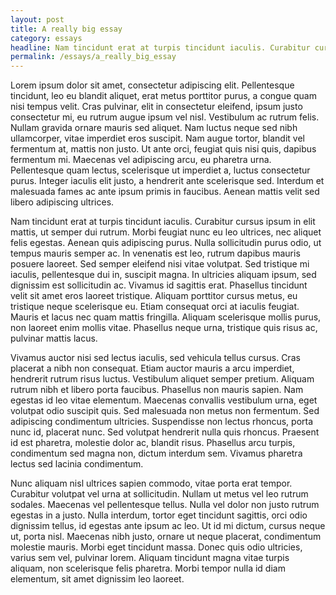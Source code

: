 ```yaml
---
layout: post
title: A really big essay
category: essays
headline: Nam tincidunt erat at turpis tincidunt iaculis. Curabitur cursus ipsum in elit mattis, ut semper dui rutrum. Morbi feugiat nunc eu leo ultrices, nec aliquet felis egestas. 
permalink: /essays/a_really_big_essay
---
```


Lorem ipsum dolor sit amet, consectetur adipiscing elit. Pellentesque tincidunt, leo eu blandit aliquet, erat metus porttitor purus, a congue quam nisi tempus velit. Cras pulvinar, elit in consectetur eleifend, ipsum justo consectetur mi, eu rutrum augue ipsum vel nisl. Vestibulum ac rutrum felis. Nullam gravida ornare mauris sed aliquet. Nam luctus neque sed nibh ullamcorper, vitae imperdiet eros suscipit. Nam augue tortor, blandit vel fermentum at, mattis non justo. Ut ante orci, feugiat quis nisi quis, dapibus fermentum mi. Maecenas vel adipiscing arcu, eu pharetra urna. Pellentesque quam lectus, scelerisque ut imperdiet a, luctus consectetur purus. Integer iaculis elit justo, a hendrerit ante scelerisque sed. Interdum et malesuada fames ac ante ipsum primis in faucibus. Aenean mattis velit sed libero adipiscing ultrices.

Nam tincidunt erat at turpis tincidunt iaculis. Curabitur cursus ipsum in elit mattis, ut semper dui rutrum. Morbi feugiat nunc eu leo ultrices, nec aliquet felis egestas. Aenean quis adipiscing purus. Nulla sollicitudin purus odio, ut tempus mauris semper ac. In venenatis est leo, rutrum dapibus mauris posuere laoreet. Sed semper eleifend nisi vitae volutpat. Sed tristique mi iaculis, pellentesque dui in, suscipit magna. In ultricies aliquam ipsum, sed dignissim est sollicitudin ac. Vivamus id sagittis erat. Phasellus tincidunt velit sit amet eros laoreet tristique. Aliquam porttitor cursus metus, eu tristique neque scelerisque eu. Etiam consequat orci at iaculis feugiat. Mauris et lacus nec quam mattis fringilla. Aliquam scelerisque mollis purus, non laoreet enim mollis vitae. Phasellus neque urna, tristique quis risus ac, pulvinar mattis lacus.

Vivamus auctor nisi sed lectus iaculis, sed vehicula tellus cursus. Cras placerat a nibh non consequat. Etiam auctor mauris a arcu imperdiet, hendrerit rutrum risus luctus. Vestibulum aliquet semper pretium. Aliquam rutrum nibh et libero porta faucibus. Phasellus non mauris sapien. Nam egestas id leo vitae elementum. Maecenas convallis vestibulum urna, eget volutpat odio suscipit quis. Sed malesuada non metus non fermentum. Sed adipiscing condimentum ultricies. Suspendisse non lectus rhoncus, porta nunc id, placerat nunc. Sed volutpat hendrerit nulla quis rhoncus. Praesent id est pharetra, molestie dolor ac, blandit risus. Phasellus arcu turpis, condimentum sed magna non, dictum interdum sem. Vivamus pharetra lectus sed lacinia condimentum.

Nunc aliquam nisl ultrices sapien commodo, vitae porta erat tempor. Curabitur volutpat vel urna at sollicitudin. Nullam ut metus vel leo rutrum sodales. Maecenas vel pellentesque tellus. Nulla vel dolor non justo rutrum egestas in a justo. Nulla interdum, tortor eget tincidunt sagittis, orci odio dignissim tellus, id egestas ante ipsum ac leo. Ut id mi dictum, cursus neque ut, porta nisl. Maecenas nibh justo, ornare ut neque placerat, condimentum molestie mauris. Morbi eget tincidunt massa. Donec quis odio ultricies, varius sem vel, pulvinar lorem. Aliquam tincidunt magna vitae turpis aliquam, non scelerisque felis pharetra. Morbi tempor nulla id diam elementum, sit amet dignissim leo laoreet.